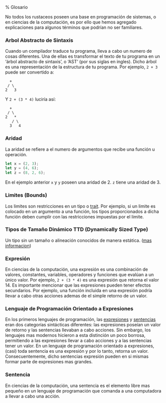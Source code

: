 % Glosario

No todos los rustaceos poseen una base en programación de sistemas, o en ciencias de la computación, es por ello que hemos agregado explicaciones para algunos términos que podrían no ser familiares.

### Arbol Abstracto de Sintaxis

Cuando un compilador traduce tu programa, lleva a cabo un numero de cosas diferentes. Una de ellas es transformar el texto de tu programa en un ‘árbol abstracto de sintaxis’, o ‘AST’ (por sus siglas en ingles). Dicho árbol es una representación de la estructura de tu programa. Por ejemplo, `2 + 3` puede ser convertido a:

```text
  +
 / \
2   3
```

Y `2 + (3 * 4)` luciría así:

```text
  +
 / \
2   *
   / \
  3   4
```

### Aridad

La aridad se refiere a el numero de argumentos que recibe una función u operación.

```rust
let x = (2, 3);
let y = (4, 6);
let z = (8, 2, 6);
```

En el ejemplo anterior `x` y `y` poseen una aridad de 2. `z` tiene una aridad de 3.

### Limites (Bounds)

Los limites son restricciones en un tipo o [trait][traits]. Por ejemplo, si un limite es colocado en un argumento a una función, los tipos proporcionados a dicha función deben cumplir con las restricciones impuestas por el limite.

[traits]: traits.html

### Tipos de Tamaño Dinámico TTD (Dynamically Sized Type)

Un tipo sin un tamaño o alineación conocidos de manera estática. ([mas informacion][link])

[link]: ../nomicon/exotic-sizes.html#dynamically-sized-types-dsts

### Expresión

En ciencias de la computación, una expresión es una combinación de valores, constantes, variables, operadores y funciones que evalúan a un único valor. Por ejemplo, `2 + (3 * 4)` es una expresión que retorna el valor 14. Es importante mencionar que las expresiones pueden tener efectos secundarios. Por ejemplo, una función incluida en una expresión podría llevar a cabo otras acciones ademas de el simple retorno de un valor.

### Lenguaje de Programación Orientado a Expresiones

En los primeros lenguajes de programación, las [expresiones][expression] y [sentencias][statement] eran dos categorías sintácticas diferentes: las expresiones poseían un valor de retorno y las sentencias llevaban a cabo acciones. Sin embargo, los lenguajes mas modernos hicieron a esta distinción un poco borrosa, permitiendo a las expresiones llevar a cabo acciones y a las sentencias tener un valor. En un lenguaje de programación orientado a expresiones, (casi) toda sentencia es una expresión y por lo tanto, retorna un valor. Consecuentemente, dicho sentencias expresión pueden en si mismas formar parte de expresiones mas grandes.

[expression]: glossary.html#expression
[statement]: glossary.html#statement

### Sentencia

En ciencias de la computación, una sentencia es el elemento libre mas pequeño en un lenguaje de programación que comanda a una computadora a llevar a cabo una acción.
